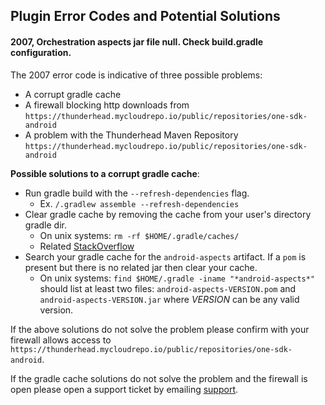 ## Plugin Error Codes and Potential Solutions

#### 2007, Orchestration aspects jar file null. Check build.gradle configuration.
The 2007 error code is indicative of three possible problems: 

* A corrupt gradle cache
* A firewall blocking http downloads from `https://thunderhead.mycloudrepo.io/public/repositories/one-sdk-android`
* A problem with the Thunderhead Maven Repository `https://thunderhead.mycloudrepo.io/public/repositories/one-sdk-android`

**Possible solutions to a corrupt gradle cache**:

* Run gradle build with the `--refresh-dependencies` flag. 
  * Ex. `/.gradlew assemble --refresh-dependencies`
* Clear gradle cache by removing the cache from your user's directory gradle dir. 
  * On unix systems: `rm -rf $HOME/.gradle/caches/`
  * Related [StackOverflow](https://stackoverflow.com/questions/13565082/how-can-i-force-gradle-to-redownload-dependencies)
* Search your gradle cache for the `android-aspects` artifact. If a `pom` is present but there is no related jar then clear your cache.
  * On unix systems: `find $HOME/.gradle -iname "*android-aspects*"` should list at least two files: 
  `android-aspects-VERSION.pom` and `android-aspects-VERSION.jar` where _VERSION_ can be any valid version. 
  
If the above solutions do not solve the problem please confirm with your firewall allows access to 
`https://thunderhead.mycloudrepo.io/public/repositories/one-sdk-android`.  

If the gradle cache solutions do not solve the problem and the firewall is open please open a support ticket
by emailing [support](mailto:onesupport@thunderhead.com).